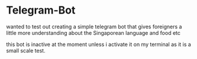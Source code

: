 # Telegram-Bot
wanted to test out creating a simple telegram bot that gives foreigners a little more understanding about the Singaporean language and food etc 

this bot is inactive at the moment unless i activate it on my terminal as it is a small scale test. 
